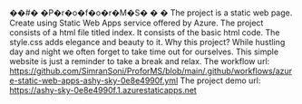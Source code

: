 ��#� �P�r�o�f�o�r�M�S�
�
�
The project is a static web page. Create using Static Web Apps service offered by Azure. 
The project consists of a html file titled index. It consists of the basic html code. The style.css adds elegance and beauty to it.
Why this project? While hustling day and night we often forget to take time out for ourselves. This simple website is just a reminder to take a break and relax.
The workflow url: https://github.com/SimranSoni/ProforMS/blob/main/.github/workflows/azure-static-web-apps-ashy-sky-0e8e4990f.yml
The project demo url: https://ashy-sky-0e8e4990f.1.azurestaticapps.net


